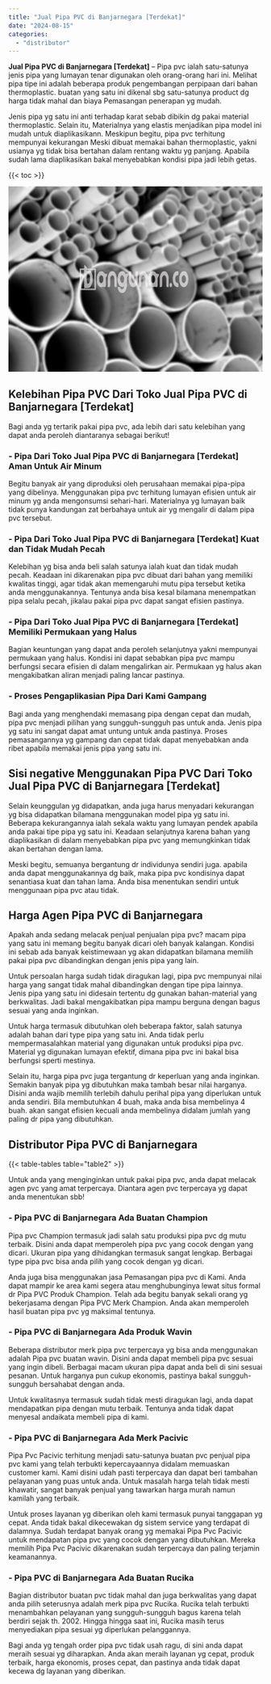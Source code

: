 ```yaml
---
title: "Jual Pipa PVC di Banjarnegara [Terdekat]"
date: "2024-08-15"
categories: 
  - "distributor"
---
```


**Jual Pipa PVC di Banjarnegara \[Terdekat\]** – Pipa pvc ialah satu-satunya jenis pipa yang lumayan tenar digunakan oleh orang-orang hari ini. Melihat pipa tipe ini adalah beberapa produk pengembangan perpipaan dari bahan thermoplastic. buatan yang satu ini dikenal sbg satu-satunya product dg harga tidak mahal dan biaya Pemasangan penerapan yg mudah.

Jenis pipa yg satu ini anti terhadap karat sebab dibikin dg pakai material thermoplastic. Selain itu, Materialnya yang elastis menjadikan pipa model ini mudah untuk diaplikasikann. Meskipun begitu, pipa pvc terhitung mempunyai kekurangan Meski dibuat memakai bahan thermoplastic, yakni usianya yg tidak bisa bertahan dalam rentang waktu yg panjang. Apabila sudah lama diaplikasikan bakal menyebabkan kondisi pipa jadi lebih getas.

{{< toc >}}

![Jual Pipa PVC di Banjarnegara [Terdekat]](/images/jaul-pipa-pvc-58.png)

## Kelebihan Pipa PVC Dari Toko Jual Pipa PVC di Banjarnegara \[Terdekat\]

Bagi anda yg tertarik pakai pipa pvc, ada lebih dari satu kelebihan yang dapat anda peroleh diantaranya sebagai berikut!

### \- Pipa Dari Toko Jual Pipa PVC di Banjarnegara \[Terdekat\] Aman Untuk Air Minum

Begitu banyak air yang diproduksi oleh perusahaan memakai pipa-pipa yang dibelinya. Menggunakan pipa pvc terhitung lumayan efisien untuk air minum yg anda mengonsumsi sehari-hari. Materialnya yg lumayan baik tidak punya kandungan zat berbahaya untuk air yg mengalir di dalam pipa pvc tersebut.

### \- Pipa Dari Toko Jual Pipa PVC di Banjarnegara \[Terdekat\] Kuat dan Tidak Mudah Pecah

Kelebihan yg bisa anda beli salah satunya ialah kuat dan tidak mudah pecah. Keadaan ini dikarenakan pipa pvc dibuat dari bahan yang memiliki kwalitas tinggi, agar tidak akan memengaruhi mutu pipa tersebut ketika anda menggunakannya. Tentunya anda bisa kesal bilamana menempatkan pipa selalu pecah, jikalau pakai pipa pvc dapat sangat efisien pastinya.

### \- Pipa Dari Toko Jual Pipa PVC di Banjarnegara \[Terdekat\] Memiliki Permukaan yang Halus

Bagian keuntungan yang dapat anda peroleh selanjutnya yakni mempunyai permukaan yang halus. Kondisi ini dapat sebabkan pipa pvc mampu berfungsi secara efisien di dalam mengalirkan air. Permukaan yg halus akan mengakibatkan aliran menjadi paling lancar pastinya.

### \- Proses Pengaplikasian Pipa Dari Kami Gampang

Bagi anda yang menghendaki memasang pipa dengan cepat dan mudah, pipa pvc menjadi pilihan yang sungguh-sungguh pas untuk anda. Jenis pipa yg satu ini sangat dapat amat untung untuk anda pastinya. Proses pemasangannya yg gampang dan cepat tidak dapat menyebabkan anda ribet apabila memakai jenis pipa yang satu ini.

## Sisi negative Menggunakan Pipa PVC Dari Toko Jual Pipa PVC di Banjarnegara \[Terdekat\]

Selain keunggulan yg didapatkan, anda juga harus menyadari kekurangan yg bisa didapatkan bilamana menggunakan model pipa yg satu ini. Beberapa kekurangannya ialah sekala waktu yang lumayan pendek apabila anda pakai tipe pipa yg satu ini. Keadaan selanjutnya karena bahan yang diaplikasikan di dalam menyebabkan pipa pvc yang memungkinkan tidak akan bertahan dengan lama.

Meski begitu, semuanya bergantung dr individunya sendiri juga. apabila anda dapat menggunakannya dg baik, maka pipa pvc kondisinya dapat senantiasa kuat dan tahan lama. Anda bisa menentukan sendiri untuk menggunaan pipa pvc atau tidak.

## Harga Agen Pipa PVC di Banjarnegara

Apakah anda sedang melacak penjual penjualan pipa pvc? macam pipa yang satu ini memang begitu banyak dicari oleh banyak kalangan. Kondisi ini sebab ada banyak keistimewaan yg akan didapatkan bilamana memilih pakai pipa pvc dibandingkan dengan jenis pipa yang lain.

Untuk persoalan harga sudah tidak diragukan lagi, pipa pvc mempunyai nilai harga yang sangat tidak mahal dibandingkan dengan tipe pipa lainnya. Jenis pipa yang satu ini didesain tertentu dg gunakan bahan-material yang berkwalitas. Jadi bakal mengakibatkan pipa mampu berguna dengan bagus sesuai yang anda inginkan.

Untuk harga termasuk dibutuhkan oleh beberapa faktor, salah satunya adalah bahan dari type pipa yang satu ini. Anda tidak perlu mempermasalahkan material yang digunakan untuk produksi pipa pvc. Material yg digunakan lumayan efektif, dimana pipa pvc ini bakal bisa berfungsi sperti mestinya.

Selain itu, harga pipa pvc juga tergantung dr keperluan yang anda inginkan. Semakin banyak pipa yg dibutuhkan maka tambah besar nilai harganya. Disini anda wajib memilih terlebih dahulu perihal pipa yang diperlukan untuk anda sendiri. Bila membutuhkan 4 buah, maka anda bisa membelinya 4 buah. akan sangat efisien kecuali anda membelinya didalam jumlah yang paling dr pipa yang dibutuhkan.

## Distributor Pipa PVC di Banjarnegara

{{< table-tables table="table2" >}}

Untuk anda yang menginginkan untuk pakai pipa pvc, anda dapat melacak agen pvc yang amat terpercaya. Diantara agen pvc terpercaya yg dapat anda menentukan sbb!

### \- Pipa PVC di Banjarnegara Ada Buatan Champion

Pipa pvc Champion termasuk jadi salah satu produksi pipa pvc dg mutu terbaik. Disini anda dapat memperoleh pipa pvc yang cocok dengan yang dicari. Ukuran pipa yang dihidangkan termasuk sangat lengkap. Berbagai type pipa pvc bisa anda pilih yang cocok dengan yg dicari.

Anda juga bisa menggunakan jasa Pemasangan pipa pvc di Kami. Anda dapat mampir ke area kami segera atau menghubunginya lewat situs formal dr Pipa PVC Produk Champion. Telah ada begitu banyak sekali orang yg bekerjasama dengan Pipa PVC Merk Champion. Anda akan memperoleh hasil buatan pipa pvc yg maksimal tentunya.

### \- Pipa PVC di Banjarnegara Ada Produk Wavin

Beberapa distributor merk pipa pvc terpercaya yg bisa anda menggunakan adalah Pipa pvc buatan wavin. Disini anda dapat membeli pipa pvc sesuai yang ingin dibeli. Berbagai macam ukuran pipa dapat anda beli di sini sesuai pesanan. Untuk harganya pun cukup ekonomis, pastinya bakal sungguh-sungguh bersahabat dengan anda.

Untuk kwalitasnya termasuk sudah tidak mesti diragukan lagi, anda dapat mendapatkan pipa dengan mutu terbaik. Tentunya anda tidak dapat menyesal andaikata membeli pipa di kami.

### \- Pipa PVC di Banjarnegara Ada Merk Pacivic

Pipa Pvc Pacivic terhitung menjadi satu-satunya buatan pvc penjual pipa pvc kami yang telah terbukti kepercayaannya didalam memuaskan customer kami. Kami disini udah pasti terpercaya dan dapat beri tambahan pelayanan yang puas untuk anda. Untuk masalah harga telah tidak mesti khawatir, sangat banyak penjual yang tawarkan harga murah namun kamilah yang terbaik.

Untuk proses layanan yg diberikan oleh kami termasuk punyai tanggapan yg cepat. Anda tidak bakal dikecewakan dg sistem service yang terdapat di dalamnya. Sudah terdapat banyak orang yg memakai Pipa Pvc Pacivic untuk mendapatan pipa pvc yang cocok dengan yang dibutuhkan. Mereka memilih Pipa Pvc Pacivic dikarenakan sudah terpercaya dan paling terjamin keamanannya.

### \- Pipa PVC di Banjarnegara Ada Buatan Rucika

Bagian distributor buatan pvc tidak mahal dan juga berkwalitas yang dapat anda pilih seterusnya adalah merk pipa pvc Rucika. Rucika telah terbukti menambahkan pelayanan yang sungguh-sungguh bagus karena telah berdiri sejak th. 2002. Hingga hingga saat ini, Rucika masih terus menyediakan pipa sesuai yg diperlukan pelanggannya.

Bagi anda yg tengah order pipa pvc tidak usah ragu, di sini anda dapat meraih sesuai yg diharapkan. Anda akan meraih layanan yg cepat, produk terbaik, harga ekonomis, proses cepat, dan pastinya anda tidak dapat kecewa dg layanan yang diberikan.
